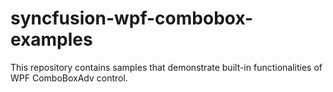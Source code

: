 # syncfusion-wpf-combobox-examples
This repository contains samples that demonstrate built-in functionalities of WPF ComboBoxAdv control.
